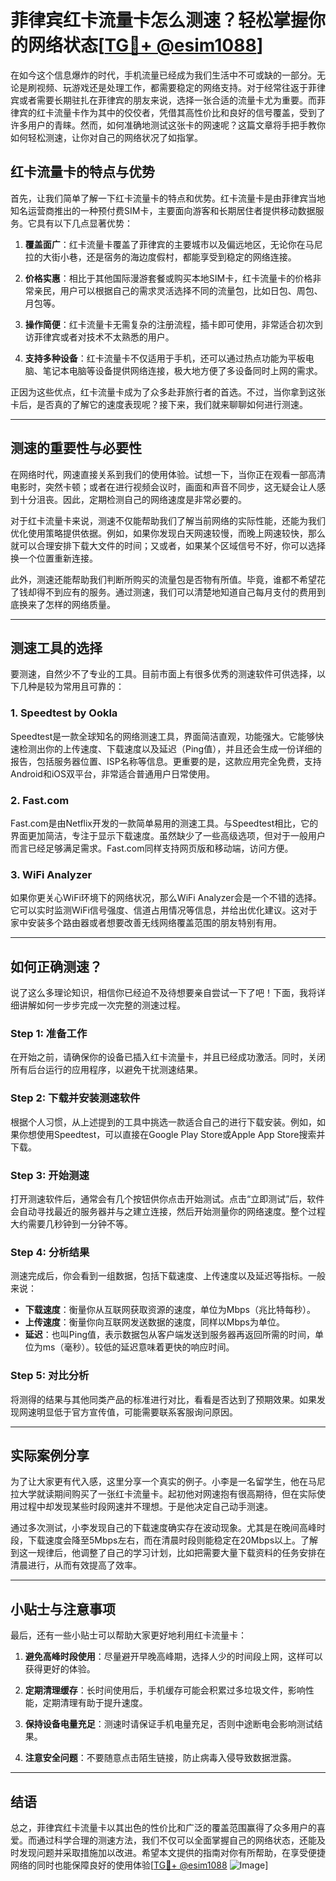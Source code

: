 # 菲律宾红卡流量卡怎么测速？轻松掌握你的网络状态[[TG💪+ @esim1088](https://t.me/s/esim1088)]

在如今这个信息爆炸的时代，手机流量已经成为我们生活中不可或缺的一部分。无论是刷视频、玩游戏还是处理工作，都需要稳定的网络支持。对于经常往返于菲律宾或者需要长期驻扎在菲律宾的朋友来说，选择一张合适的流量卡尤为重要。而菲律宾的红卡流量卡作为其中的佼佼者，凭借其高性价比和良好的信号覆盖，受到了许多用户的青睐。然而，如何准确地测试这张卡的网速呢？这篇文章将手把手教你如何轻松测速，让你对自己的网络状况了如指掌。

## 红卡流量卡的特点与优势

首先，让我们简单了解一下红卡流量卡的特点和优势。红卡流量卡是由菲律宾当地知名运营商推出的一种预付费SIM卡，主要面向游客和长期居住者提供移动数据服务。它具有以下几点显著优势：

1. **覆盖面广**：红卡流量卡覆盖了菲律宾的主要城市以及偏远地区，无论你在马尼拉的大街小巷，还是宿务的海边度假村，都能享受到稳定的网络连接。
   
2. **价格实惠**：相比于其他国际漫游套餐或购买本地SIM卡，红卡流量卡的价格非常亲民，用户可以根据自己的需求灵活选择不同的流量包，比如日包、周包、月包等。

3. **操作简便**：红卡流量卡无需复杂的注册流程，插卡即可使用，非常适合初次到访菲律宾或者对技术不太熟悉的用户。

4. **支持多种设备**：红卡流量卡不仅适用于手机，还可以通过热点功能为平板电脑、笔记本电脑等设备提供网络连接，极大地方便了多设备同时上网的需求。

正因为这些优点，红卡流量卡成为了众多赴菲旅行者的首选。不过，当你拿到这张卡后，是否真的了解它的速度表现呢？接下来，我们就来聊聊如何进行测速。

---

## 测速的重要性与必要性

在网络时代，网速直接关系到我们的使用体验。试想一下，当你正在观看一部高清电影时，突然卡顿；或者在进行视频会议时，画面和声音不同步，这无疑会让人感到十分沮丧。因此，定期检测自己的网络速度是非常必要的。

对于红卡流量卡来说，测速不仅能帮助我们了解当前网络的实际性能，还能为我们优化使用策略提供依据。例如，如果你发现白天网速较慢，而晚上网速较快，那么就可以合理安排下载大文件的时间；又或者，如果某个区域信号不好，你可以选择换一个位置重新连接。

此外，测速还能帮助我们判断所购买的流量包是否物有所值。毕竟，谁都不希望花了钱却得不到应有的服务。通过测速，我们可以清楚地知道自己每月支付的费用到底换来了怎样的网络质量。

---

## 测速工具的选择

要测速，自然少不了专业的工具。目前市面上有很多优秀的测速软件可供选择，以下几种是较为常用且可靠的：

### 1. Speedtest by Ookla
Speedtest是一款全球知名的网络测速工具，界面简洁直观，功能强大。它能够快速检测出你的上传速度、下载速度以及延迟（Ping值），并且还会生成一份详细的报告，包括服务器位置、ISP名称等信息。更重要的是，这款应用完全免费，支持Android和iOS双平台，非常适合普通用户日常使用。

### 2. Fast.com
Fast.com是由Netflix开发的一款简单易用的测速工具。与Speedtest相比，它的界面更加简洁，专注于显示下载速度。虽然缺少了一些高级选项，但对于一般用户而言已经足够满足需求。Fast.com同样支持网页版和移动端，访问方便。

### 3. WiFi Analyzer
如果你更关心WiFi环境下的网络状况，那么WiFi Analyzer会是一个不错的选择。它可以实时监测WiFi信号强度、信道占用情况等信息，并给出优化建议。这对于家中安装多个路由器或者想要改善无线网络覆盖范围的朋友特别有用。

---

## 如何正确测速？

说了这么多理论知识，相信你已经迫不及待想要亲自尝试一下了吧！下面，我将详细讲解如何一步步完成一次完整的测速过程。

### Step 1: 准备工作
在开始之前，请确保你的设备已插入红卡流量卡，并且已经成功激活。同时，关闭所有后台运行的应用程序，以避免干扰测速结果。

### Step 2: 下载并安装测速软件
根据个人习惯，从上述提到的工具中挑选一款适合自己的进行下载安装。例如，如果你想使用Speedtest，可以直接在Google Play Store或Apple App Store搜索并下载。

### Step 3: 开始测速
打开测速软件后，通常会有几个按钮供你点击开始测试。点击“立即测试”后，软件会自动寻找最近的服务器并与之建立连接，然后开始测量你的网络速度。整个过程大约需要几秒钟到一分钟不等。

### Step 4: 分析结果
测速完成后，你会看到一组数据，包括下载速度、上传速度以及延迟等指标。一般来说：
- **下载速度**：衡量你从互联网获取资源的速度，单位为Mbps（兆比特每秒）。
- **上传速度**：衡量你向互联网发送数据的速度，同样以Mbps为单位。
- **延迟**：也叫Ping值，表示数据包从客户端发送到服务器再返回所需的时间，单位为ms（毫秒）。较低的延迟意味着更快的响应时间。

### Step 5: 对比分析
将测得的结果与其他同类产品的标准进行对比，看看是否达到了预期效果。如果发现网速明显低于官方宣传值，可能需要联系客服询问原因。

---

## 实际案例分享

为了让大家更有代入感，这里分享一个真实的例子。小李是一名留学生，他在马尼拉大学就读期间购买了一张红卡流量卡。起初他对网速抱有很高期待，但在实际使用过程中却发现某些时段网速并不理想。于是他决定自己动手测速。

通过多次测试，小李发现自己的下载速度确实存在波动现象。尤其是在晚间高峰时段，下载速度会降至5Mbps左右，而在清晨时段则能稳定在20Mbps以上。了解到这一规律后，他调整了自己的学习计划，比如把需要大量下载资料的任务安排在清晨进行，从而有效提高了效率。

---

## 小贴士与注意事项

最后，还有一些小贴士可以帮助大家更好地利用红卡流量卡：

1. **避免高峰时段使用**：尽量避开早晚高峰期，选择人少的时间段上网，这样可以获得更好的体验。
   
2. **定期清理缓存**：长时间使用后，手机缓存可能会积累过多垃圾文件，影响性能，定期清理有助于提升速度。

3. **保持设备电量充足**：测速时请保证手机电量充足，否则中途断电会影响测试结果。

4. **注意安全问题**：不要随意点击陌生链接，防止病毒入侵导致数据泄露。

---

## 结语

总之，菲律宾红卡流量卡以其出色的性价比和广泛的覆盖范围赢得了众多用户的喜爱。而通过科学合理的测速方法，我们不仅可以全面掌握自己的网络状态，还能及时发现问题并采取措施加以改进。希望本文提供的指南对你有所帮助，在享受便捷网络的同时也能保障良好的使用体验[[TG💪+ @esim1088](https://t.me/s/esim1088) ![Image](https://i.postimg.cc/4NQfJmqS/Snipaste-2025-05-13-00-14-12.png)]